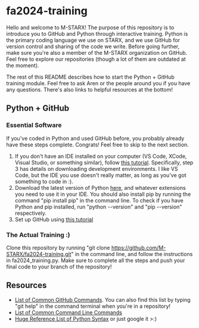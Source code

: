 # fa2024-training
Hello and welcome to M-STARX! The purpose of this repository is to introduce you to GitHub and Python through interactive training. Python is the primary coding language we use on STARX, and we use GitHub for version control and sharing of the code we write. Before going further, make sure you're also a member of the M-STARX organization on GitHub. Feel free to explore our repositories (though a lot of them are outdated at the moment). 

The rest of this README describes how to start the Python + GitHub training module. Feel free to ask Aren or the people around you if you have any questions. There's also links to helpful resources at the bottom!

## Python + GitHub
### Essential Software
If you've coded in Python and used GitHub before, you probably already have these steps complete. Congrats! Feel free to skip to the next section.
1. If you don't have an IDE installed on your computer (VS Code, XCode, Visual Studio, or something similar), follow [this tutorial](https://eecs280staff.github.io/tutorials/). Specifically, step 3 has details on downloading development environments. I like VS Code, but the IDE you use doesn't really matter, as long as you've got something to code in :).
2. Download the latest version of Python [here](https://www.python.org/downloads/), and whatever extensions you need to use it in your IDE. You should also install pip by running the command "pip install pip" in the command line. To check if you have Python and pip installed, run "python --version" and "pip --version" respectively.
3. Set up GitHub using [this tutorial](https://docs.github.com/en/get-started/getting-started-with-git/set-up-git)

### The Actual Training :)
Clone this repository by running "git clone https://github.com/M-STARX/fa2024-training.git" in the command line, and follow the instructions in fa2024_training.py. Make sure to complete all the steps and push your final code to your branch of the repository! 

## Resources
- [List of Common GitHub Commands](https://github.com/joshnh/Git-Commands). You can also find this list by typing "git help" in the command terminal when you're in a repository!
- [List of Common Command Line Commands](https://www.codecademy.com/article/command-line-commands)
- [Huge Reference List of Python Syntax](https://docs.python.org/3/reference/index.html) or just google it >:)
